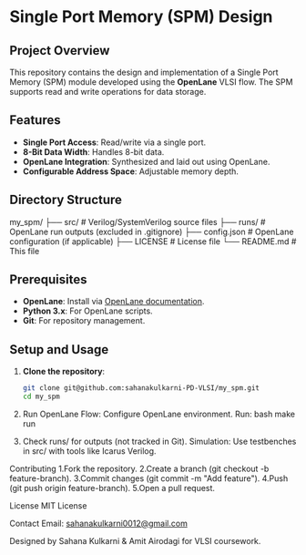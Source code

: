 # Single Port Memory (SPM) Design

## Project Overview
This repository contains the design and implementation of a Single Port Memory (SPM) module developed using the **OpenLane** VLSI flow. The SPM supports read and write operations for data storage.

## Features
- **Single Port Access**: Read/write via a single port.
- **8-Bit Data Width**: Handles 8-bit data.
- **OpenLane Integration**: Synthesized and laid out using OpenLane.
- **Configurable Address Space**: Adjustable memory depth.

## Directory Structure

my_spm/
├── src/                # Verilog/SystemVerilog source files
├── runs/               # OpenLane run outputs (excluded in .gitignore)
├── config.json         # OpenLane configuration (if applicable)
├── LICENSE             # License file
└── README.md           # This file


## Prerequisites
- **OpenLane**: Install via [OpenLane documentation](https://openlane.readthedocs.io/en/latest/).
- **Python 3.x**: For OpenLane scripts.
- **Git**: For repository management.

## Setup and Usage
1. **Clone the repository**:
   ```bash
   git clone git@github.com:sahanakulkarni-PD-VLSI/my_spm.git
   cd my_spm


2. Run OpenLane Flow:
Configure OpenLane environment.
Run:
bash
make run

3. Check runs/ for outputs (not tracked in Git).
Simulation:
Use testbenches in src/ with tools like Icarus Verilog.

Contributing
1.Fork the repository.
2.Create a branch (git checkout -b feature-branch).
3.Commit changes (git commit -m "Add feature").
4.Push (git push origin feature-branch).
5.Open a pull request.

License
MIT License

Contact
Email: sahanakulkarni0012@gmail.com

Designed by Sahana Kulkarni & Amit Airodagi for VLSI coursework.
